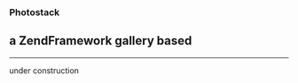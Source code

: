 ### Photostack
## a ZendFramework gallery based
--------------------------------

under construction